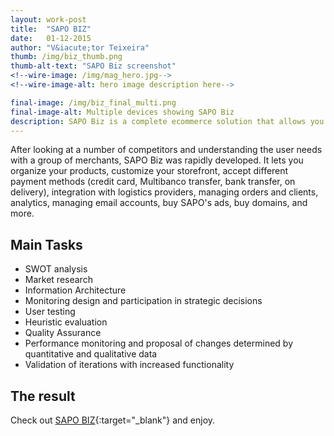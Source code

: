 ```yaml
---
layout: work-post
title:  "SAPO BIZ"
date:   01-12-2015
author: "V&iacute;tor Teixeira"
thumb: /img/biz_thumb.png
thumb-alt-text: "SAPO Biz screenshot"
<!--wire-image: /img/mag_hero.jpg-->
<!--wire-image-alt: hero image description here-->

final-image: /img/biz_final_multi.png
final-image-alt: Multiple devices showing SAPO Biz
description: SAPO Biz is a complete ecommerce solution that allows you to set up an online store to sell your goods.
---
```

After looking at a number of competitors and understanding the user needs with a group of merchants, SAPO Biz was rapidly developed. It lets you organize your products, customize your storefront, accept different payment methods (credit card, Multibanco transfer, bank transfer, on delivery), integration with logistics providers, managing orders and clients, analytics, managing email accounts, buy SAPO's ads, buy domains, and more.

## Main Tasks
- SWOT analysis
- Market research
- Information Architecture
- Monitoring design and participation in strategic decisions
- User testing
- Heuristic evaluation
- Quality Assurance
- Performance monitoring and proposal of changes determined by quantitative and qualitative data
- Validation of iterations with increased functionality

## The result
Check out [SAPO BIZ][biz]{:target="_blank"} <i class="icon vticon-external-link"></i> and enjoy.

[biz]:      http://biz.sapo.pt
